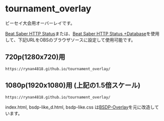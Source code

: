 # tournament_overlay
ビーセイ大会用オーバーレイです。

[Beat Saber HTTP Status](https://github.com/opl-/beatsaber-http-status)または、[Beat Saber HTTP Status +Database](https://github.com/rynan4818/beatsaber-http-status-db)を使用して、下記URLをOBSのブラウザソースに設定して使用可能です。

## 720p(1280x720)用
```
https://rynan4818.github.io/tournament_overlay/
```
## 1080p(1920x1080)用 (上記の1.5倍スケール)
```
https://rynan4818.github.io/tournament_overlay/
```

index.html, bsdp-like_d.html, bsdp-like.css は[BSDP-Overlay](https://github.com/kOFReadie/BSDP-Overlay)を元に改造しています。
